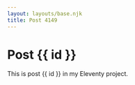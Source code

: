 ```yaml
---
layout: layouts/base.njk
title: Post 4149
---
```


# Post {{ id }}

This is post {{ id }} in my Eleventy project.
